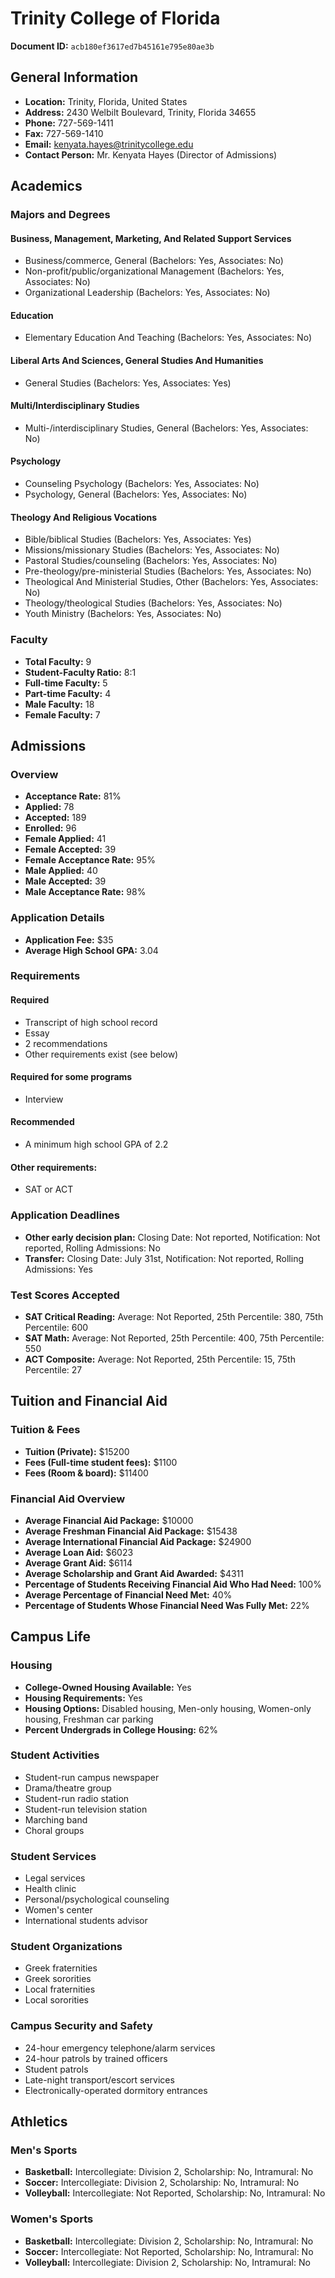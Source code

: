# Trinity College of Florida

**Document ID:** `acb180ef3617ed7b45161e795e80ae3b`

## General Information

- **Location:** Trinity, Florida, United States
- **Address:** 2430 Welbilt Boulevard, Trinity, Florida 34655
- **Phone:** 727-569-1411
- **Fax:** 727-569-1410
- **Email:** kenyata.hayes@trinitycollege.edu
- **Contact Person:** Mr. Kenyata Hayes (Director of Admissions)

## Academics

### Majors and Degrees

#### Business, Management, Marketing, And Related Support Services

- Business/commerce, General (Bachelors: Yes, Associates: No)
- Non-profit/public/organizational Management (Bachelors: Yes, Associates: No)
- Organizational Leadership (Bachelors: Yes, Associates: No)

#### Education

- Elementary Education And Teaching (Bachelors: Yes, Associates: No)

#### Liberal Arts And Sciences, General Studies And Humanities

- General Studies (Bachelors: Yes, Associates: Yes)

#### Multi/Interdisciplinary Studies

- Multi-/interdisciplinary Studies, General (Bachelors: Yes, Associates: No)

#### Psychology

- Counseling Psychology (Bachelors: Yes, Associates: No)
- Psychology, General (Bachelors: Yes, Associates: No)

#### Theology And Religious Vocations

- Bible/biblical Studies (Bachelors: Yes, Associates: Yes)
- Missions/missionary Studies (Bachelors: Yes, Associates: No)
- Pastoral Studies/counseling (Bachelors: Yes, Associates: No)
- Pre-theology/pre-ministerial Studies (Bachelors: Yes, Associates: No)
- Theological And Ministerial Studies, Other (Bachelors: Yes, Associates: No)
- Theology/theological Studies (Bachelors: Yes, Associates: No)
- Youth Ministry (Bachelors: Yes, Associates: No)

### Faculty

- **Total Faculty:** 9
- **Student-Faculty Ratio:** 8:1
- **Full-time Faculty:** 5
- **Part-time Faculty:** 4
- **Male Faculty:** 18
- **Female Faculty:** 7

## Admissions

### Overview

- **Acceptance Rate:** 81%
- **Applied:** 78
- **Accepted:** 189
- **Enrolled:** 96
- **Female Applied:** 41
- **Female Accepted:** 39
- **Female Acceptance Rate:** 95%
- **Male Applied:** 40
- **Male Accepted:** 39
- **Male Acceptance Rate:** 98%

### Application Details

- **Application Fee:** $35
- **Average High School GPA:** 3.04

### Requirements

#### Required

- Transcript of high school record
- Essay
- 2 recommendations
- Other requirements exist (see below)

#### Required for some programs

- Interview

#### Recommended

- A minimum high school GPA of 2.2

#### Other requirements:

- SAT or ACT

### Application Deadlines

- **Other early decision plan:** Closing Date: Not reported, Notification: Not reported, Rolling Admissions: No
- **Transfer:** Closing Date: July 31st, Notification: Not reported, Rolling Admissions: Yes

### Test Scores Accepted

- **SAT Critical Reading:** Average: Not Reported, 25th Percentile: 380, 75th Percentile: 600
- **SAT Math:** Average: Not Reported, 25th Percentile: 400, 75th Percentile: 550
- **ACT Composite:** Average: Not Reported, 25th Percentile: 15, 75th Percentile: 27

## Tuition and Financial Aid

### Tuition & Fees

- **Tuition (Private):** $15200
- **Fees (Full-time student fees):** $1100
- **Fees (Room & board):** $11400

### Financial Aid Overview

- **Average Financial Aid Package:** $10000
- **Average Freshman Financial Aid Package:** $15438
- **Average International Financial Aid Package:** $24900
- **Average Loan Aid:** $6023
- **Average Grant Aid:** $6114
- **Average Scholarship and Grant Aid Awarded:** $4311
- **Percentage of Students Receiving Financial Aid Who Had Need:** 100%
- **Average Percentage of Financial Need Met:** 40%
- **Percentage of Students Whose Financial Need Was Fully Met:** 22%

## Campus Life

### Housing

- **College-Owned Housing Available:** Yes
- **Housing Requirements:** Yes
- **Housing Options:** Disabled housing, Men-only housing, Women-only housing, Freshman car parking
- **Percent Undergrads in College Housing:** 62%

### Student Activities

- Student-run campus newspaper
- Drama/theatre group
- Student-run radio station
- Student-run television station
- Marching band
- Choral groups

### Student Services

- Legal services
- Health clinic
- Personal/psychological counseling
- Women's center
- International students advisor

### Student Organizations

- Greek fraternities
- Greek sororities
- Local fraternities
- Local sororities

### Campus Security and Safety

- 24-hour emergency telephone/alarm services
- 24-hour patrols by trained officers
- Student patrols
- Late-night transport/escort services
- Electronically-operated dormitory entrances

## Athletics

### Men's Sports

- **Basketball:** Intercollegiate: Division 2, Scholarship: No, Intramural: No
- **Soccer:** Intercollegiate: Division 2, Scholarship: No, Intramural: No
- **Volleyball:** Intercollegiate: Not Reported, Scholarship: No, Intramural: No

### Women's Sports

- **Basketball:** Intercollegiate: Division 2, Scholarship: No, Intramural: No
- **Soccer:** Intercollegiate: Not Reported, Scholarship: No, Intramural: No
- **Volleyball:** Intercollegiate: Division 2, Scholarship: No, Intramural: No
